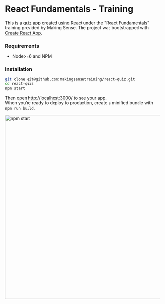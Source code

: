 React Fundamentals - Training
=========
This is a quiz app created using React under the "React Fundamentals" training provided by Making Sense.
The project was bootstrapped with [Create React App](https://github.com/facebookincubator/create-react-app).

### Requirements
- Node>=6 and NPM

### Installation
```sh
git clone git@github.com:makingsensetraining/react-quiz.git 
cd react-quiz
npm start
```
Then open [http://localhost:3000/](http://localhost:3000/) to see your app.<br>
When you’re ready to deploy to production, create a minified bundle with `npm run build`.<br>

<img src='https://i.imgur.com/e0G2cfZ.png' width='600' alt='npm start'>
